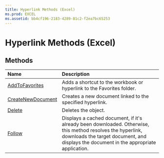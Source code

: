 ```yaml
---
title: Hyperlink Methods (Excel)
ms.prod: EXCEL
ms.assetid: bb4cf196-2183-4289-81c2-f2ea7bc65253
---
```



# Hyperlink Methods (Excel)

## Methods



|**Name**|**Description**|
|:-----|:-----|
|[AddToFavorites](hyperlink-addtofavorites-method-excel.md)|Adds a shortcut to the workbook or hyperlink to the Favorites folder.|
|[CreateNewDocument](hyperlink-createnewdocument-method-excel.md)|Creates a new document linked to the specified hyperlink.|
|[Delete](hyperlink-delete-method-excel.md)|Deletes the object.|
|[Follow](hyperlink-follow-method-excel.md)|Displays a cached document, if it's already been downloaded. Otherwise, this method resolves the hyperlink, downloads the target document, and displays the document in the appropriate application.|

